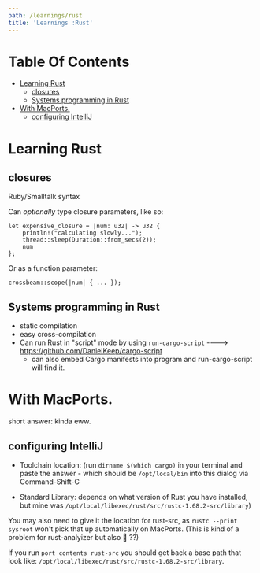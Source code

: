 ```yaml
---
path: /learnings/rust
title: 'Learnings :Rust'
---
```

# Table Of Contents

<!-- toc -->

- [Learning Rust](#learning-rust)
  * [closures](#closures)
  * [Systems programming in Rust](#systems-programming-in-rust)
- [With MacPorts.](#with-macports)
  * [configuring IntelliJ](#configuring-intellij)

<!-- tocstop -->

# Learning Rust

## closures

Ruby/Smalltalk syntax

Can *optionally* type closure parameters, like so:

	let expensive_closure = |num: u32| -> u32 {
	    println!("calculating slowly...");
	    thread::sleep(Duration::from_secs(2));
	    num
	};

Or as a function parameter:

	crossbeam::scope(|num| { ... });

## Systems programming in Rust

  * static compilation
  * easy cross-compilation
  * Can run Rust in "script" mode by using `run-cargo-script` ----> https://github.com/DanielKeep/cargo-script
     - can also embed Cargo manifests into program and run-cargo-script will find it.

# With MacPorts.

short answer: kinda eww.

## configuring IntelliJ

  * Toolchain location: (run `dirname $(which cargo)` in your terminal and paste the answer - which should be `/opt/local/bin` into this dialog via Command-Shift-C

  * Standard Library: depends on what version of Rust you have installed, but mine was `/opt/local/libexec/rust/src/rustc-1.68.2-src/library`)

You may also need to give it the location for rust-src, as `rustc --print sysroot` won't pick that up automatically on MacPorts. (This is kind of a problem for rust-analyizer but also :shrug: ??)

If you run `port contents rust-src` you should get back a base path that look like: `/opt/local/libexec/rust/src/rustc-1.68.2-src/library`.
